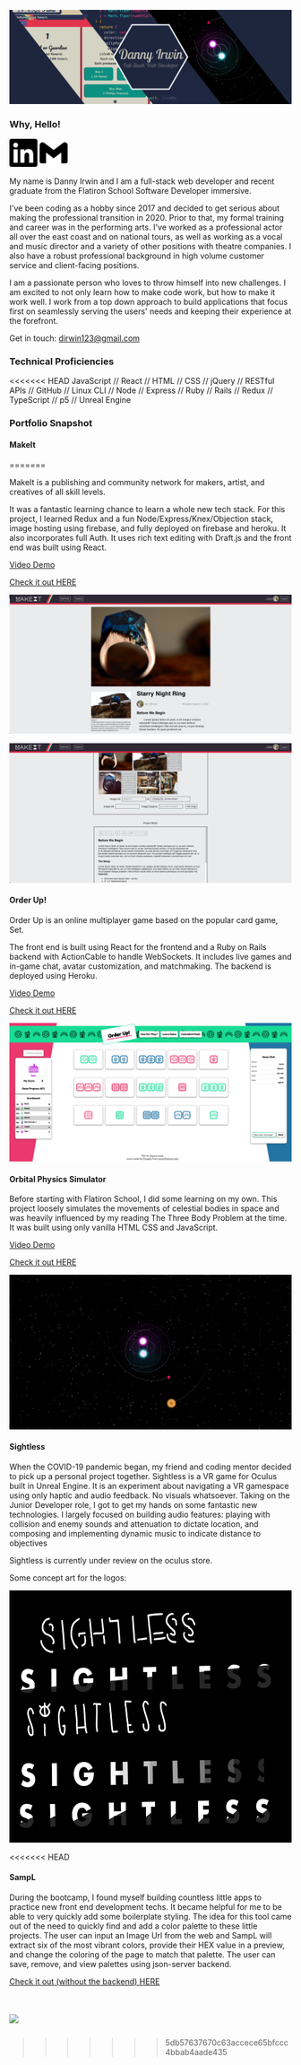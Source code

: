 <img src="./images/githubHeader.png"></img>

### Why, Hello!

<a href="https://www.linkedin.com/in/itsdanielirwin/"><img src="./images/linkedin.svg" height=50px fill="#0A66C2"></img></a>
<a href="mailto:dirwin123@gmail.com"><img src="./images/gmail.svg" height=50px fill="#0A66C2"></img></a>

My name is Danny Irwin and I am a full-stack web developer and recent graduate from
the Flatiron School Software Developer immersive.

I've been coding as a hobby since 2017 and decided to get serious about making
the professional transition in 2020. Prior to that, my formal training and
career was in the performing arts. I've worked as a professional actor all over
the east coast and on national tours, as well as working as a vocal and music
director and a variety of other positions with theatre companies. I also have a
robust professional background in high volume customer service and client-facing
positions.

<!-- <a href="https://www.youtube.com/watch?v=nCd9MCMyegY"> Want to see me perform a
little? Click here. </a>_ -->

I am a passionate person who loves to throw himself into new challenges. I am
excited to not only learn how to make code work, but how to make it work well. I
work from a top down approach to build applications that focus first on
seamlessly serving the users' needs and keeping their experience at the
forefront.

Get in touch: dirwin123@gmail.com

### Technical Proficiencies

<<<<<<< HEAD
JavaScript // React // HTML // CSS // jQuery // RESTful APIs // GitHub // Linux CLI // Node // Express // Ruby // Rails // Redux // TypeScript // p5 // Unreal Engine

### Portfolio Snapshot

#### MakeIt
=======


MakeIt is a publishing and community network for makers, artist, and creatives of all skill levels.

It was a fantastic learning chance to learn a whole new tech stack.  For this project, I learned Redux and a fun Node/Express/Knex/Objection stack, image hosting using firebase, and fully deployed on firebase and heroku.  It also incorporates full Auth. It uses rich text editing with Draft.js and the front end was built using React.

[Video Demo](https://www.youtube.com/watch?v=ctDpw4tNPwM&ab_channel=DanielIrwin)

[Check it out HERE](https://makeit-e985d.web.app/)

<img src="./images/makeit2.png"></img>

<img src="./images/makeit1.png"></img>

#### Order Up!

Order Up is an online multiplayer game based on the popular card game, Set.

The front end is built using React for the frontend and a Ruby on Rails backend with ActionCable to handle WebSockets.  It includes live games and in-game chat, avatar customization, and matchmaking. The backend is deployed using Heroku.

[Video Demo](https://youtu.be/wMUJNUr6iXg)

[Check it out HERE](https://dannyirwin.github.io/order-up-frontend/)

<img src="./images/OrderUp.png"></img>

#### Orbital Physics Simulator

Before starting with Flatiron School, I did some learning on my own. This
project loosely simulates the movements of celestial bodies in space and was
heavily influenced by my reading The Three Body Problem at the time. It was
built using only vanilla HTML CSS and JavaScript.

[Video Demo](https://youtu.be/iZnxW0VS7Z8)

[Check it out HERE](https://dannyirwin.github.io/Orbital-Physics/)

<img src="./images/orbitalPhysics.gif"></img>

#### Sightless

When the COVID-19 pandemic began, my friend and coding mentor decided to pick up
a personal project together. Sightless is a VR game for Oculus built in Unreal
Engine. It is an experiment about navigating a VR gamespace using only haptic
and audio feedback. No visuals whatsoever. Taking on the Junior Developer role,
I got to get my hands on some fantastic new technologies. I largely focused on
building audio features: playing with collision and enemy sounds and attenuation
to dictate location, and composing and implementing dynamic music to indicate
distance to objectives

Sightless is currently under review on the oculus store.

Some concept art for the logos:

<img src='./images/SightlessLogos_recent.jpeg' height='450'>

<<<<<<< HEAD
#### SampL

During the bootcamp, I found myself building countless little apps to practice
new front end development techs. It became helpful for me to be able to very
quickly add some boilerplate styling. The idea for this tool came out of the
need to quickly find and add a color palette to these little projects. The user
can input an Image Url from the web and SampL will extract six of the most
vibrant colors, provide their HEX value in a preview, and change the coloring of
the page to match that palette. The user can save, remove, and view palettes
using json-server backend.

[Check it out (without the backend) HERE](https://dannyirwin.github.io/phase-2-group-project/)

<img src="./images/sampLDemo.gif"></img>
=======
>>>>>>> 5db57637670c63accece65bfccc4bbab4aade435
